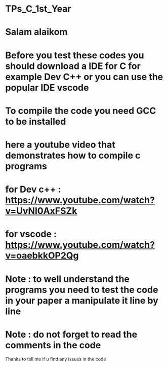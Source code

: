 # TPs_C_1st_Year


# Salam alaikom 
# Before you test these codes you should download a IDE for C for example Dev C++ or you can use the popular IDE vscode 
# To compile the code you need GCC to be installed 
# here a youtube video that demonstrates how to compile c programs
# for Dev c++ : https://www.youtube.com/watch?v=UvNI0AxFSZk
# for vscode : https://www.youtube.com/watch?v=oaebkkOP2Qg

# Note : to well understand the programs you need to test the code in your paper a manipulate it line by line
# Note : do not forget to read the comments in the code

Thanks to tell me if u find any issues in the code
